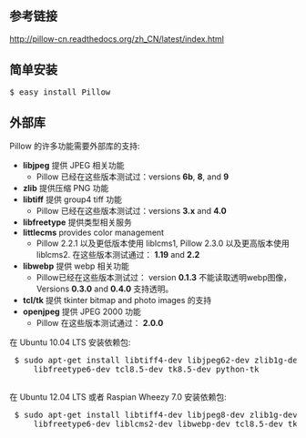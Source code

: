 ## 参考链接
http://pillow-cn.readthedocs.org/zh_CN/latest/index.html

## 简单安装
<pre>$ easy_install Pillow</pre>

## 外部库
<p>Pillow 的许多功能需要外部库的支持:</p>
<ul class="simple">
<li><strong>libjpeg</strong> 提供 JPEG 相关功能<ul>
<li>Pillow 已经在这些版本测试过：versions <strong>6b</strong>, <strong>8</strong>, and <strong>9</strong></li>
</ul>
</li>
<li><strong>zlib</strong> 提供压缩 PNG 功能</li>
<li><strong>libtiff</strong> 提供 group4 tiff 功能<ul>
<li>Pillow 已经在这些版本测试过：versions <strong>3.x</strong> and <strong>4.0</strong></li>
</ul>
</li>
<li><strong>libfreetype</strong> 提供类型相关服务</li>
<li><strong>littlecms</strong> provides color management<ul>
<li>Pillow  2.2.1 以及更低版本使用 liblcms1, Pillow 2.3.0 以及更高版本使用 liblcms2. 在这些版本测试通过： <strong>1.19</strong> and <strong>2.2</strong></li>
</ul>
</li>
<li><strong>libwebp</strong> 提供 webp 相关功能<ul>
<li>Pillow已经在这些版本测试过： version <strong>0.1.3</strong> 不能读取透明webp图像， Versions <strong>0.3.0</strong> and <strong>0.4.0</strong> 支持透明。</li>
</ul>
</li>
<li><strong>tcl/tk</strong> 提供 tkinter bitmap and photo images 的支持</li>
<li><strong>openjpeg</strong> 提供 JPEG 2000 功能<ul>
<li>Pillow 在这些版本测试通过： <strong>2.0.0</strong></li>
</ul>
</li>
</ul>

 在 Ubuntu 10.04 LTS 安装依赖包:
<pre>
 $ sudo apt-get install libtiff4-dev libjpeg62-dev zlib1g-dev \
     libfreetype6-dev tcl8.5-dev tk8.5-dev python-tk
 </pre>

 在 Ubuntu 12.04 LTS 或者 Raspian Wheezy 7.0 安装依赖包:
<pre>
 $ sudo apt-get install libtiff4-dev libjpeg8-dev zlib1g-dev \
     libfreetype6-dev liblcms2-dev libwebp-dev tcl8.5-dev tk8.5-dev python-tk
 </pre>

